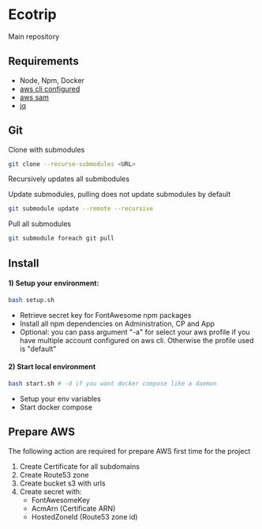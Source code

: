 # Ecotrip

Main repository

## Requirements

- Node, Npm, Docker
- [aws cli configured](https://docs.aws.amazon.com/it_it/translate/latest/dg/setup-awscli.html)
- [aws sam](https://docs.aws.amazon.com/serverless-application-model/latest/developerguide/serverless-sam-cli-install.html)
- [jq](https://stedolan.github.io/jq/download/)

## Git

Clone with submodules

```sh
git clone --recurse-submodules <URL>
```

Recursively updates all submbodules

Update submodules, pulling does not update submodules by default

```sh
git submodule update --remote --recursive
```

Pull all submodules

```sh
git submodule foreach git pull
```

## Install

#### 1) Setup your environment:

```sh
bash setup.sh
```

- Retrieve secret key for FontAwesome npm packages
- Install all npm dependencies on Administration, CP and App
- Optional: you can pass argument "-a" for select your aws profile if you have multiple account configured on aws cli. Otherwise the profile used is "default"

#### 2) Start local environment

```sh
bash start.sh # -d if you want docker compose like a daemon
```

- Setup your env variables
- Start docker compose

## Prepare AWS

The following action are required for prepare AWS first time for the project

1. Create Certificate for all subdomains
2. Create Route53 zone
3. Create bucket s3 with urls
4. Create secret with:
   - FontAwesomeKey
   - AcmArn (Certificate ARN)
   - HostedZoneId (Route53 zone id)
